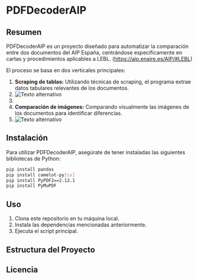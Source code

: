 # PDFDecoderAIP

## Resumen
PDFDecoderAIP es un proyecto diseñado para automatizar la comparación entre dos documentos del AIP España, centrándose específicamente en cartas y procedimientos aplicables a LEBL. (https://aip.enaire.es/AIP/#LEBL)

El proceso se basa en dos verticales principales:

1. **Scraping de tablas:** Utilizando técnicas de scraping, el programa extrae datos tabulares relevantes de los documentos.
2. ![Texto alternativo](url_de_la_imagen)
3. 
4. **Comparación de imágenes:** Comparando visualmente las imágenes de los documentos para identificar diferencias.
5. ![Texto alternativo](url_de_la_imagen)

## Instalación
Para utilizar PDFDecoderAIP, asegúrate de tener instaladas las siguientes bibliotecas de Python:
```bash
pip install pandas
pip install camelot-py[cv]
pip install PyPDF2==2.12.1
pip install PyMuPDF
```

## Uso
1. Clona este repositorio en tu máquina local.
2. Instala las dependencias mencionadas anteriormente.
3. Ejecuta el script principal.

## Estructura del Proyecto


## Licencia

